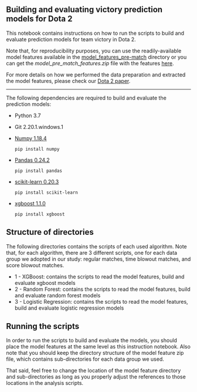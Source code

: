 ## Building and evaluating victory prediction models for Dota 2

This notebook contains instructions on how to run the scripts to build and evaluate prediction models for team victory in Dota 2.

Note that, for reproducibility purposes, you can use the readily-available model features available in the [model_features_pre-match](model_features_pre-match/) directory or you can get the *model_pre_match_features.zip* file with the features [here](http://doi.org/10.5281/zenodo.3890315).

For more details on how we performed the data preparation and extracted the model features, please check our [Dota 2 paper](https://markosviggiato.github.io/resources/Markos_AIIDE_20.pdf).

---

The following dependencies are required to build and evaluate the prediction models:

 - Python 3.7
 
 
 - Git 2.20.1.windows.1
  
  
 - [Numpy 1.18.4](https://numpy.org/)

    `
    pip install numpy
    `


 - [Pandas 0.24.2](https://pandas.pydata.org/)
 
    `
    pip install pandas
    `
 
 
 - [scikit-learn 0.20.3](https://scikit-learn.org/stable/)

    `
    pip install scikit-learn
    `


 - [xgboost 1.1.0](https://xgboost.readthedocs.io/en/latest/)

    `
    pip install xgboost
    `
    
## Structure of directories
  
The following directories contains the scripts of each used algorithm. Note that, for each algorithm, there are 3 different scripts, one for each data group we adopted in our study: regular matches, time blowout matches, and score blowout matches.

 - 1 - XGBoost: contains the scripts to read the model features, build and evaluate xgboost models
 - 2 - Random Forest: contains the scripts to read the model features, build and evaluate random forest models
 - 3 - Logistic Regression: contains the scripts to read the model features, build and evaluate logistic regression models
 
## Running the scripts
 
In order to run the scripts to build and evaluate the models, you should place the model features at the same level as this instruction notebook. Also note that you should keep the directory structure of the model feature zip file, which contains sub-directories for each data group we used.

That said, feel free to change the location of the model feature directory and sub-directories as long as you properly adjust the references to those locations in the analysis scripts.
